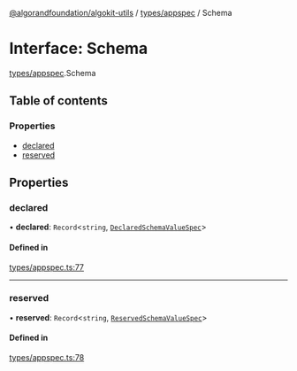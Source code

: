 [@algorandfoundation/algokit-utils](../README.md) / [types/appspec](../modules/types_appspec.md) / Schema

# Interface: Schema

[types/appspec](../modules/types_appspec.md).Schema

## Table of contents

### Properties

- [declared](types_appspec.Schema.md#declared)
- [reserved](types_appspec.Schema.md#reserved)

## Properties

### declared

• **declared**: `Record`<`string`, [`DeclaredSchemaValueSpec`](types_appspec.DeclaredSchemaValueSpec.md)\>

#### Defined in

[types/appspec.ts:77](https://github.com/algorandfoundation/algokit-utils-ts/blob/600c806/src/types/appspec.ts#L77)

___

### reserved

• **reserved**: `Record`<`string`, [`ReservedSchemaValueSpec`](types_appspec.ReservedSchemaValueSpec.md)\>

#### Defined in

[types/appspec.ts:78](https://github.com/algorandfoundation/algokit-utils-ts/blob/600c806/src/types/appspec.ts#L78)
